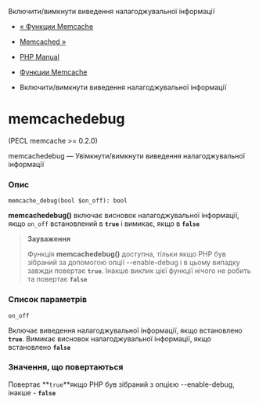 Включити/вимкнути виведення налагоджувальної інформації

-   [« Функции Memcache](ref.memcache.html)
    
-   [Memcached »](book.memcached.html)
    
-   [PHP Manual](index.html)
    
-   [Функции Memcache](ref.memcache.html)
    
-   Включити/вимкнути виведення налагоджувальної інформації
    

# memcachedebug

(PECL memcache >= 0.2.0)

memcachedebug — Увімкнути/вимкнути виведення налагоджувальної інформації

### Опис

```methodsynopsis
memcache_debug(bool $on_off): bool
```

**memcachedebug()** включає висновок налагоджувальної інформації, якщо `on_off` встановлений в **`true`** і вимикає, якщо в **`false`**

> **Зауваження**
> 
> Функція **memcachedebug()** доступна, тільки якщо PHP був зібраний за допомогою опції --enable-debug і в цьому випадку завжди повертає **`true`**. Інакше виклик цієї функції нічого не робить та повертає **`false`**

### Список параметрів

`on_off`

Включає виведення налагоджувальної інформації, якщо встановлено **`true`**. Вимикає висновок налагоджувальної інформації, якщо встановлено **`false`**

### Значення, що повертаються

Повертає \*\*`true`\*\*якщо PHP був зібраний з опцією --enable-debug, інакше - **`false`**